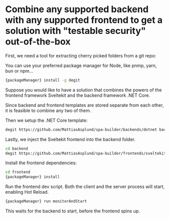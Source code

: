 # Combine any supported backend with any supported frontend to get a solution with "testable security" out-of-the-box

First, we need a tool for extracting cherry picked folders from a git repo:

You can use your preferred package manager for Node, like pnmp, yarn, bun or npm...

```sh
{packageManager} install -g degit
```

Suppose you would like to have a solution that combines the powers of the frontend framework Sveltekit and the backend framework .NET Core.

Since backend and frontend templates are stored separate from each other, it is feasible to combine any two of them.

Then we setup the .NET Core template:

```sh
degit https://github.com/MattiasAsplund/spa-builder/backends/dotnet backend
```

Lastly, we inject the Sveltekit frontend into the backend folder.

```sh
cd backend
degit https://github.com/MattiasAsplund/spa-builder/frontends/sveltekit frontend
```

Install the frontend dependencies:

```sh
cd frontend
{packageManager} install
```

Run the frontend dev script. Both the client and the server process will start, enabling Hot Reload.

```sh
{packageManager} run monitorAndStart
```

This waits for the backend to start, before the frontend spins up.

